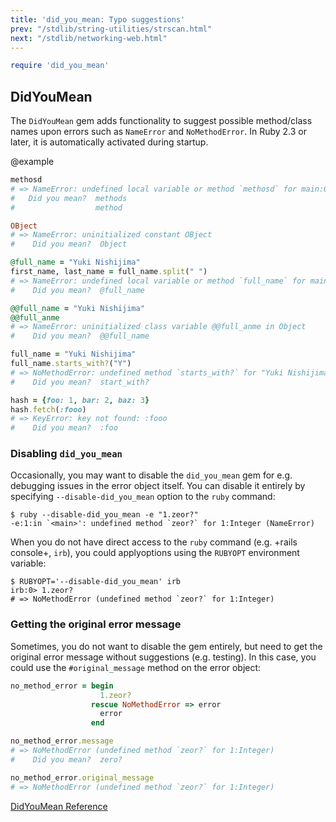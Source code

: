 ```yaml
---
title: 'did_you_mean: Typo suggestions'
prev: "/stdlib/string-utilities/strscan.html"
next: "/stdlib/networking-web.html"
---
```



```ruby
require 'did_you_mean'
```

## DidYouMean[](#didyoumean)

The `DidYouMean` gem adds functionality to suggest possible method/class
names upon errors such as `NameError` and `NoMethodError`. In Ruby 2.3
or later, it is automatically activated during startup.

@example


```ruby
methosd
# => NameError: undefined local variable or method `methosd` for main:Object
#   Did you mean?  methods
#                  method

OBject
# => NameError: uninitialized constant OBject
#    Did you mean?  Object

@full_name = "Yuki Nishijima"
first_name, last_name = full_name.split(" ")
# => NameError: undefined local variable or method `full_name` for main:Object
#    Did you mean?  @full_name

@@full_name = "Yuki Nishijima"
@@full_anme
# => NameError: uninitialized class variable @@full_anme in Object
#    Did you mean?  @@full_name

full_name = "Yuki Nishijima"
full_name.starts_with?("Y")
# => NoMethodError: undefined method `starts_with?` for "Yuki Nishijima":String
#    Did you mean?  start_with?

hash = {foo: 1, bar: 2, baz: 3}
hash.fetch(:fooo)
# => KeyError: key not found: :fooo
#    Did you mean?  :foo
```

### Disabling `did_you_mean`[](#disabling-didyoumean)

Occasionally, you may want to disable the `did_you_mean` gem for e.g.
debugging issues in the error object itself. You can disable it entirely
by specifying `--disable-did_you_mean` option to the `ruby` command:


```
$ ruby --disable-did_you_mean -e "1.zeor?"
-e:1:in `<main>': undefined method `zeor?` for 1:Integer (NameError)
```

When you do not have direct access to the `ruby` command (e.g. +rails
console+, `irb`), you could applyoptions using the `RUBYOPT` environment
variable:


```
$ RUBYOPT='--disable-did_you_mean' irb
irb:0> 1.zeor?
# => NoMethodError (undefined method `zeor?` for 1:Integer)
```

### Getting the original error message[](#getting-the-original-error-message)

Sometimes, you do not want to disable the gem entirely, but need to get
the original error message without suggestions (e.g. testing). In this
case, you could use the `#original_message` method on the error object:


```ruby
no_method_error = begin
                    1.zeor?
                  rescue NoMethodError => error
                    error
                  end

no_method_error.message
# => NoMethodError (undefined method `zeor?` for 1:Integer)
#    Did you mean?  zero?

no_method_error.original_message
# => NoMethodError (undefined method `zeor?` for 1:Integer)
```

<a
href='https://ruby-doc.org/stdlib-2.7.0/libdoc/did_you_mean/rdoc/DidYouMean.html'
class='ruby-doc remote' target='_blank'>DidYouMean Reference</a>


